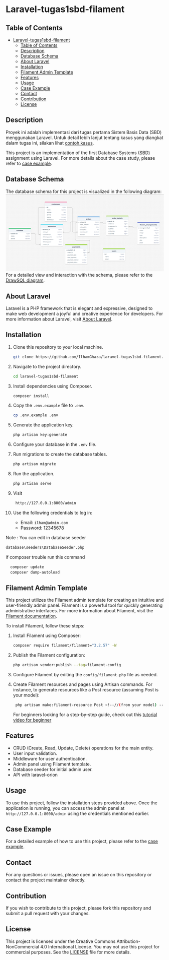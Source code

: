 # Laravel-tugas1sbd-filament

## Table of Contents

- [Laravel-tugas1sbd-filament](#laravel-tugas1sbd-filament)
  - [Table of Contents](#table-of-contents)
  - [Description](#description)
  - [Database Schema](#database-schema)
  - [About Laravel](#about-laravel)
  - [Installation](#installation)
  - [Filament Admin Template](#filament-admin-template)
  - [Features](#features)
  - [Usage](#usage)
  - [Case Example](#case-example)
  - [Contact](#contact)
  - [Contribution](#contribution)
  - [License](#license)
  
## Description

Proyek ini adalah implementasi dari tugas pertama Sistem Basis Data (SBD) menggunakan Laravel. Untuk detail lebih lanjut tentang kasus yang diangkat dalam tugas ini, silakan lihat [contoh kasus](contohkasus.md).

This project is an implementation of the first Database Systems (SBD) assignment using Laravel. For more details about the case study, please refer to [case example](contohkasus.md).

## Database Schema

The database schema for this project is visualized in the following diagram:
![Database Schema](public/image.png)
For a detailed view and interaction with the schema, please refer to the [DrawSQL diagram](https://drawsql.app/teams/dreamer-3/diagrams/tugas-sbd2).

## About Laravel

Laravel is a PHP framework that is elegant and expressive, designed to make web development a joyful and creative experience for developers. For more information about Laravel, visit [About Laravel](laravel.md).

## Installation

1. Clone this repository to your local machine.

    ```bash
    git clone https://github.com/IlhamGhaza/laravel-tugas1sbd-filament.git
    ```

2. Navigate to the project directory.

    ```bash
    cd laravel-tugas1sbd-filament
    ```

3. Install dependencies using Composer.

    ```bash
    composer install
    ```

4. Copy the `.env.example` file to `.env`.

    ```bash
    cp .env.example .env
    ```

5. Generate the application key.

    ```bash
    php artisan key:generate
    ```

6. Configure your database in the `.env` file.

7. Run migrations to create the database tables.

    ```bash
    php artisan migrate
    ```

8. Run the application.

    ```bash
    php artisan serve
    ```

9. Visit

   ```bash
    http://127.0.0.1:8000/admin
    ```

10. Use the following credentials to log in:
    - Email: `ilham@admin.com`
    - Password: 12345678

Note : You can edit in database seeder

  ```bash
  database\seeders\DatabaseSeeder.php
  ```

  if composer trouble run this command
  
  ```bash
    composer update
    composer dump-autoload
   ```
  
## Filament Admin Template

This project utilizes the Filament admin template for creating an intuitive and user-friendly admin panel. Filament is a powerful tool for quickly generating administrative interfaces. For more information about Filament, visit the [Filament documentation](https://filamentphp.com/docs).

To install Filament, follow these steps:

1. Install Filament using Composer:

    ```bash
    composer require filament/filament="3.2.57" -W
    ```

2. Publish the Filament configuration:

    ```bash
    php artisan vendor:publish --tag=filament-config
    ```

3. Configure Filament by editing the `config/filament.php` file as needed.

4. Create Filament resources and pages using Artisan commands. For instance, to generate resources like a Post resource (assuming Post is your model):

    ```bash
     php artisan make:filament-resource Post <!--//(from your model) -->
    ```

   For beginners looking for a step-by-step guide, check out this [tutorial video for beginner](https://youtube.com/playlist?list=PLqDySLfPKRn6fgrrdg4_SmsSxWzVlUQJo&si=GhXQaFVjgIB1pSbu)

## Features

- CRUD (Create, Read, Update, Delete) operations for the main entity.
- User input validation.
- Middleware for user authentication.
- Admin panel using Filament template.
- Database seeder for initial admin user.
- API with laravel-orion

## Usage

To use this project, follow the installation steps provided above. Once the application is running, you can access the admin panel at `http://127.0.0.1:8000/admin` using the credentials mentioned earlier.

## Case Example

For a detailed example of how to use this project, please refer to the [case example](contohkasus.md).

## Contact

For any questions or issues, please open an issue on this repository or contact the project maintainer directly.

## Contribution

If you wish to contribute to this project, please fork this repository and submit a pull request with your changes.

## License

This project is licensed under the Creative Commons Attribution-NonCommercial 4.0 International License. You may not use this project for commercial purposes. See the [LICENSE](LICENSE) file for more details.
